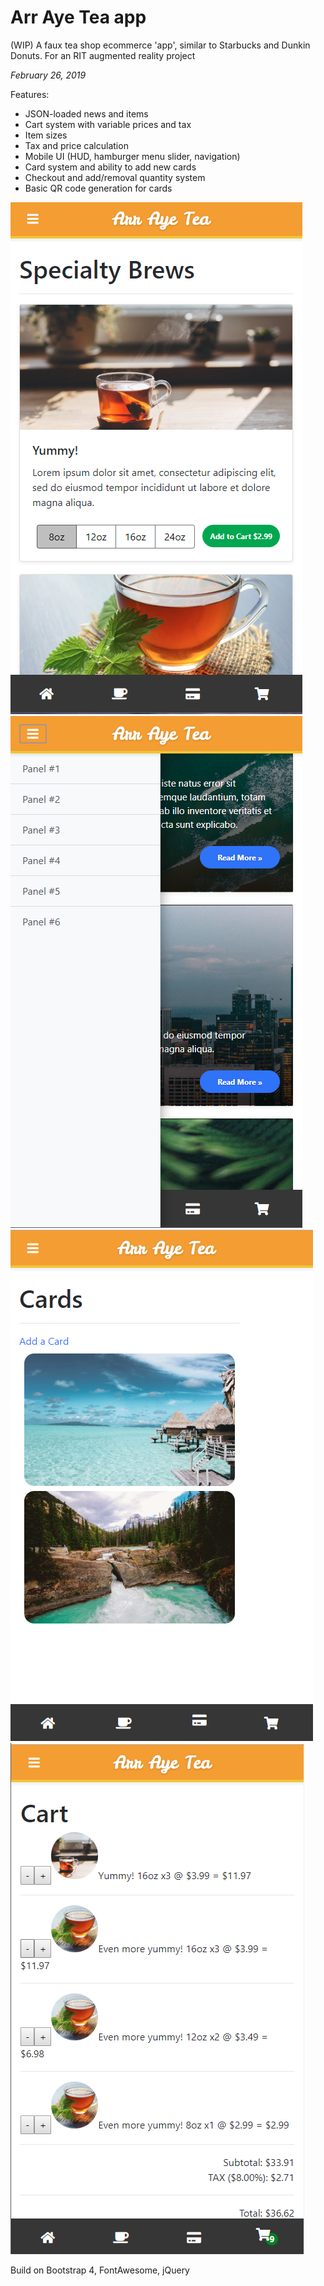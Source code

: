 # Arr Aye Tea app
(WIP) A faux tea shop ecommerce 'app', similar to Starbucks and Dunkin Donuts. For an RIT augmented reality project

*February 26, 2019*

Features:
- JSON-loaded news and items
- Cart system with variable prices and tax
- Item sizes
- Tax and price calculation
- Mobile UI (HUD, hamburger menu slider, navigation)
- Card system and ability to add new cards
- Checkout and add/removal quantity system
- Basic QR code generation for cards

![Item selection screen](https://github.com/zbanack/arr-aye-tea-app/blob/master/promo/promo_1.png?raw=true)
![News screen with side panel toggled](https://github.com/zbanack/arr-aye-tea-app/blob/master/promo/promo_2.png?raw=true)
![Card screen](https://github.com/zbanack/arr-aye-tea-app/blob/master/promo/promo_3.png?raw=true)
![Shopping cart scene](https://github.com/zbanack/arr-aye-tea-app/blob/master/promo/promo_4.png?raw=true)

Build on Bootstrap 4, FontAwesome, jQuery
